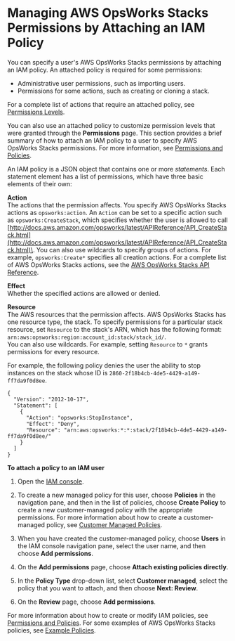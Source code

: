 # Managing AWS OpsWorks Stacks Permissions by Attaching an IAM Policy<a name="opsworks-security-users-policy"></a>

You can specify a user's AWS OpsWorks Stacks permissions by attaching an IAM policy\. An attached policy is required for some permissions:
+ Administrative user permissions, such as importing users\.
+ Permissions for some actions, such as creating or cloning a stack\.

For a complete list of actions that require an attached policy, see [Permissions Levels](opsworks-security-users-standard.md)\. 

You can also use an attached policy to customize permission levels that were granted through the **Permissions** page\. This section provides a brief summary of how to attach an IAM policy to a user to specify AWS OpsWorks Stacks permissions\. For more information, see [Permissions and Policies](http://docs.aws.amazon.com/IAM/latest/UserGuide/PermissionsAndPolicies.html)\.

An IAM policy is a JSON object that contains one or more *statements*\. Each statement element has a list of permissions, which have three basic elements of their own:

**Action**  
The actions that the permission affects\. You specify AWS OpsWorks Stacks actions as `opsworks:action`\. An `Action` can be set to a specific action such as `opsworks:CreateStack`, which specifies whether the user is allowed to call [http://docs.aws.amazon.com/opsworks/latest/APIReference/API_CreateStack.html](http://docs.aws.amazon.com/opsworks/latest/APIReference/API_CreateStack.html)\. You can also use wildcards to specify groups of actions\. For example, `opsworks:Create*` specifies all creation actions\. For a complete list of AWS OpsWorks Stacks actions, see the [AWS OpsWorks Stacks API Reference](http://docs.aws.amazon.com/opsworks/latest/APIReference/Welcome.html)\.

**Effect**  
Whether the specified actions are allowed or denied\.

**Resource**  
The AWS resources that the permission affects\. AWS OpsWorks Stacks has one resource type, the stack\. To specify permissions for a particular stack resource, set `Resource` to the stack's ARN, which has the following format: `arn:aws:opsworks:region:account_id:stack/stack_id/`\.  
You can also use wildcards\. For example, setting `Resource` to `*` grants permissions for every resource\. 

For example, the following policy denies the user the ability to stop instances on the stack whose ID is `2860-2f18b4cb-4de5-4429-a149-ff7da9f0d8ee`\.

```
{
  "Version": "2012-10-17",
  "Statement": [
    {
      "Action": "opsworks:StopInstance",
      "Effect": "Deny",
      "Resource": "arn:aws:opsworks:*:*:stack/2f18b4cb-4de5-4429-a149-ff7da9f0d8ee/"
    }
  ]
}
```

**To attach a policy to an IAM user**

1. Open the [IAM console](https://console.aws.amazon.com/iam/)\.

1. To create a new managed policy for this user, choose **Policies** in the navigation pane, and then in the list of policies, choose **Create Policy** to create a new customer\-managed policy with the appropriate permissions\. For more information about how to create a customer\-managed policy, see [Customer Managed Policies](http://docs.aws.amazon.com/IAM/latest/UserGuide/access_policies_managed-vs-inline.html#customer-managed-policies)\.

1. When you have created the customer\-managed policy, choose **Users** in the IAM console navigation pane, select the user name, and then choose **Add permissions**\.

1. On the **Add permissions** page, choose **Attach existing policies directly**\.

1. In the **Policy Type** drop\-down list, select **Customer managed**, select the policy that you want to attach, and then choose **Next: Review**\.

1. On the **Review** page, choose **Add permissions**\.

For more information about how to create or modify IAM policies, see [Permissions and Policies](http://docs.aws.amazon.com/IAM/latest/UserGuide/PermissionsAndPolicies.html)\. For some examples of AWS OpsWorks Stacks policies, see [Example Policies](opsworks-security-users-examples.md)\.